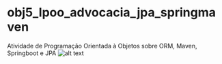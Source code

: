 # obj5_lpoo_advocacia_jpa_springmaven
Atividade de Programação Orientada à Objetos sobre ORM, Maven, Springboot e JPA
![alt text](https://github.com/k1ngabs/obj5_lpoo_advocacia_jpa_springmaven/blob/master/DiagramaAdvocacia.jpg?raw=true)
